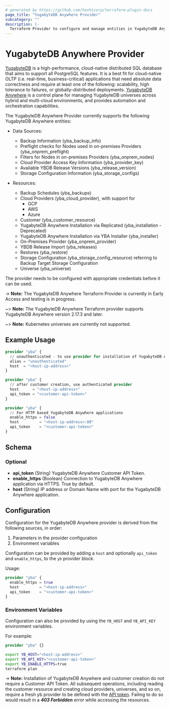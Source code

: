 ```yaml
---
# generated by https://github.com/hashicorp/terraform-plugin-docs
page_title: "YugabyteDB Anywhere Provider"
subcategory: ""
description: |-
  Terraform Provider to configure and manage entities in YugabyteDB Anywhere
---
```


# YugabyteDB Anywhere Provider

[YugabyteDB](https://github.com/yugabyte/yugabyte-db) is a high-performance, cloud-native distributed SQL database that aims to support all PostgreSQL features. It is a best fit for cloud-native OLTP (i.e. real-time, business-critical) applications that need absolute data correctness and require at least one of the following: scalability, high tolerance to failures, or globally-distributed deployments.
[YugabyteDB Anywhere](https://www.yugabyte.com/anywhere/) is a control plane for managing YugabyteDB universes across hybrid and multi-cloud environments, and provides automation and orchestration capabilities.

The YugabyteDB Anywhere Provider currently supports the following YugabyteDB Anywhere entities:

- Data Sources:
  - Backup Information (yba_backup_info)
  - Preflight checks for Nodes used in on-premises Providers (yba_onprem_preflight)
  - Filters for Nodes in on-premises Providers (yba_onprem_nodes)
  - Cloud Provider Access Key Information (yba_provider_key)
  - Available YBDB Release Versions (yba_release_version)
  - Storage Configuration Information (yba_storage_configs)

- Resources:
  - Backup Schedules (yba_backups)
  - Cloud Providers (yba_cloud_provider), with support for
    - GCP
    - AWS
    - Azure
  - Customer (yba_customer_resource)
  - YugabyteDB Anywhere Installation via Replicated (yba_installation - Deprecated)
  - YugabyteDB Anywhere Installation via YBA Installer (yba_installer)
  - On-Premises Provider (yba_onprem_provider)
  - YBDB Release Import (yba_releases)
  - Restores (yba_restore)
  - Storage Configuration (yba_storage_config_resource) referring to Backup Target Storage Configuration
  - Universe (yba_universe)

The provider needs to be configured with appropriate credentials before it can be used.

-> **Note:** The YugabyteDB Anywhere Terraform Provider is currently in Early Access and testing is in progress.

~> **Note:** The YugabyteDB Anywhere Terraform provider supports YugabyteDB Anywhere version 2.17.3 and later.

~> **Note:** Kubernetes universes are currently not supported.

## Example Usage

```terraform
provider "yba" {
  // unauthenticated - to use provider for installation of YugabyteDB Anywhere and customer creation  
  alias = "unauthenticated"
  host  = "<host-ip-address>"
}

provider "yba" {
  // after customer creation, use authenticated provider
  host      = "<host-ip-address>"
  api_token = "<customer-api-token>"
}

provider "yba" {
  // For HTTP based YugabyteDB Anywhere applications
  enable_https = false
  host         = "<host-ip-address>:80"
  api_token    = "<customer-api-token>"
}
```

<!-- schema generated by tfplugindocs -->
## Schema

### Optional

- **api_token** (String) YugabyteDB Anywhere Customer API Token.
- **enable_https** (Boolean) Connection to YugabyteDB Anywhere application via HTTPS. True by default.
- **host** (String) IP address or Domain Name with port for the YugabyteDB Anywhere application.

## Configuration

Configuration for the YugabyteDB Anywhere provider is derived from the following sources, in order:

1. Parameters in the provider configuration
1. Environment variables

Configuration can be provided by adding a `host` and optionally `api_token` and `enable_https`, to the `yb` provider block.

Usage:

```terraform
provider "yba" {
  enable_https = true
  host         = "<host-ip-address>"
  api_token    = "<customer-api-token>"
}
```

### Environment Variables

Configuration can also be provided by using the `YB_HOST` and `YB_API_KEY` environment variables.

For example:

```terraform
provider "yba" {}
```

```sh
export YB_HOST="<host-ip-address>"
export YB_API_KEY="<customer-api-token>"
export YB_ENABLE_HTTPS=true
terraform plan
```

-> **Note:** Installation of YugabyteDB Anywhere and customer creation do not require a Customer API Token. All subsequent operations, including reading the customer resource and creating cloud providers, universes, and so on, require a fresh yb provider to be defined with the [API token](https://api-docs.yugabyte.com/docs/yugabyte-platform/f10502c9c9623-yugabyte-db-anywhere-api-overview#api-tokens-and-uuids). Failing to do so would result in a ***403 Forbidden*** error while accessing the resources.
